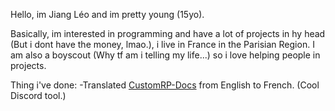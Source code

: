 Hello, im Jiang Léo and im pretty young (15yo).

Basically, im interested in programming and have a lot of projects in hy head (But i dont have the money, lmao.), i live in France in the Parisian Region.
I am also a boyscout (Why tf am i telling my life...) so i love helping people in projects.


Thing i've done:
  -Translated [CustomRP-Docs](https://docs.customrp.xyz/v/fr/) from English to French. (Cool Discord tool.)
